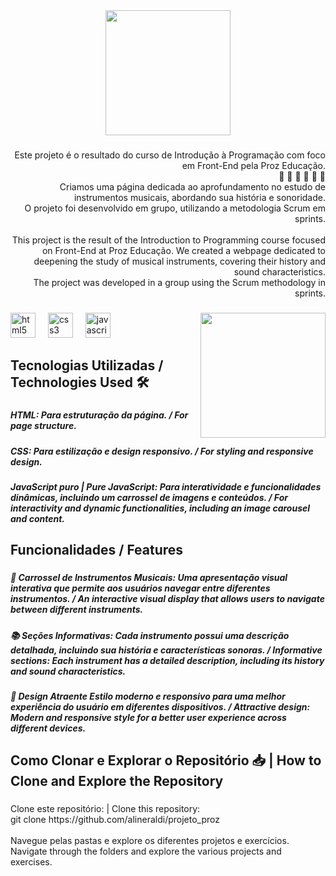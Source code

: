<div align="center">
  <img height="200" src="https://i.postimg.cc/L4Jcnc4r/Banner-para-Linkedin-Tecnologia-em-Preto-2.png"  />
</div>

###

<p align="right">Este projeto é o resultado do curso de Introdução à Programação com foco em Front-End pela Proz Educação. <br>🪈 🎹 🎸 🪇 🎻 🥁 <br> Criamos uma página dedicada ao aprofundamento no estudo de instrumentos musicais, abordando sua história e sonoridade. <br> O projeto foi desenvolvido em grupo, utilizando a metodologia Scrum em sprints.<br><br>This project is the result of the Introduction to Programming course focused on Front-End at Proz Educação. We created a webpage dedicated to deepening the study of musical instruments, covering their history and sound characteristics. <br> The project was developed in a group using the Scrum methodology in sprints.</p>

###

<img align="right" height="200" src="https://i.giphy.com/media/v1.Y2lkPTc5MGI3NjExMTN2OWVpbHdqMjhudW52eGNjZ2JkbjEzczR0emVieW92aHU5c2w2MCZlcD12MV9pbnRlcm5hbF9naWZfYnlfaWQmY3Q9Zw/IBLDRBrZwjdip2WXRJ/giphy.gif"/>

###

<div align="left">
  <img src="https://cdn.jsdelivr.net/gh/devicons/devicon/icons/html5/html5-original.svg" height="40" alt="html5 logo"  />
  <img width="12" />
  <img src="https://cdn.jsdelivr.net/gh/devicons/devicon/icons/css3/css3-original.svg" height="40" alt="css3 logo"  />
  <img width="12" />
  <img src="https://cdn.jsdelivr.net/gh/devicons/devicon/icons/javascript/javascript-original.svg" height="40" alt="javascript logo"  />
</div>

###

<h2 align="left">Tecnologias Utilizadas / Technologies Used 🛠️</h2>

###

<h5 align="left">HTML: Para estruturação da página. / For page structure.</h5>

###

<h5 align="left">CSS: Para estilização e design responsivo. / For styling and responsive design.</h5>

###

<h5 align="left">JavaScript puro | Pure JavaScript: Para interatividade e funcionalidades dinâmicas, incluindo um carrossel de imagens e conteúdos. / For interactivity and dynamic functionalities, including an image carousel and content.</h5>

###

<h2 align="left">Funcionalidades / Features</h2>

###

<h5 align="left">🎡 Carrossel de Instrumentos Musicais: Uma apresentação visual interativa que permite aos usuários navegar entre diferentes instrumentos. / An interactive visual display that allows users to navigate between different instruments.</h5>

###

<h5 align="left">📚 Seções Informativas: Cada instrumento possui uma descrição detalhada, incluindo sua história e características sonoras. / Informative sections: Each instrument has a detailed description, including its history and sound characteristics.</h5>

###

<h5 align="left">🎨 Design Atraente Estilo moderno e responsivo para uma melhor experiência do usuário em diferentes dispositivos. / Attractive design: Modern and responsive style for a better user experience across different devices.</h5>

###

<h2 align="left">Como Clonar e Explorar o Repositório 📥 | How to Clone and Explore the Repository</h2>

###

<p align="left">Clone este repositório: | Clone this repository:<br>git clone https://github.com/alineraldi/projeto_proz<br><br>Navegue pelas pastas e explore os diferentes projetos e exercícios.<br>Navigate through the folders and explore the various projects and exercises.</p>
